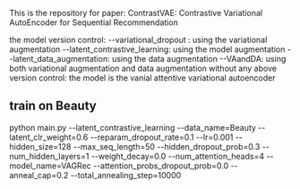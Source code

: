This is the repository for paper: ContrastVAE: Contrastive Variational AutoEncoder for Sequential
Recommendation

the model version control:
--variational_dropout : using the variational augmentation 
--latent_contrastive_learning: using the model augmentation
--latent_data_augmentation: using the data augmentation
--VAandDA: using both variational augmentation and data augmentation 
without any above version control: the model is the vanial attentive variational autoencoder


## train on Beauty
python main.py --latent_contrastive_learning --data_name=Beauty --latent_clr_weight=0.6 --reparam_dropout_rate=0.1 --lr=0.001 --hidden_size=128 --max_seq_length=50 --hidden_dropout_prob=0.3 --num_hidden_layers=1 --weight_decay=0.0 --num_attention_heads=4 --model_name=VAGRec --attention_probs_dropout_prob=0.0 --anneal_cap=0.2 --total_annealing_step=10000

